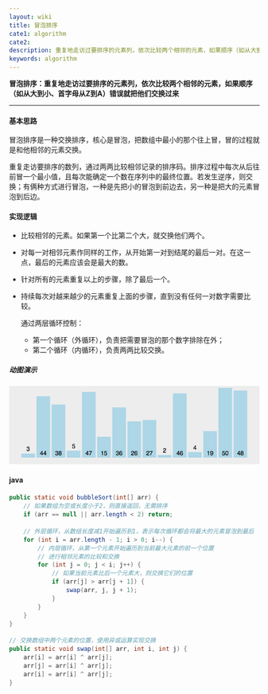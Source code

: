 ```yaml
---
layout: wiki
title: 冒泡排序
cate1: algorithm
cate2: 
description: 重复地走访过要排序的元素列，依次比较两个相邻的元素，如果顺序（如从大到小、首字母从Z到A）错误就把他们交换过来
keywords: algorithm
---
```




**冒泡排序：重复地走访过要排序的元素列，依次比较两个相邻的元素，如果顺序（如从大到小、首字母从Z到A）错误就把他们交换过来**

------



#### 基本思路

冒泡排序是一种交换排序，核心是冒泡，把数组中最小的那个往上冒，冒的过程就是和他相邻的元素交换。

重复走访要排序的数列，通过两两比较相邻记录的排序码。排序过程中每次从后往前冒一个最小值，且每次能确定一个数在序列中的最终位置。若发生逆序，则交换；有俩种方式进行冒泡，一种是先把小的冒泡到前边去，另一种是把大的元素冒泡到后边。



#### 实现逻辑

- 比较相邻的元素。如果第一个比第二个大，就交换他们两个。

- 对每一对相邻元素作同样的工作，从开始第一对到结尾的最后一对。在这一点，最后的元素应该会是最大的数。

- 针对所有的元素重复以上的步骤，除了最后一个。

- 持续每次对越来越少的元素重复上面的步骤，直到没有任何一对数字需要比较。

  通过两层循环控制：

  - 第一个循环（外循环），负责把需要冒泡的那个数字排除在外；
  - 第二个循环（内循环），负责两两比较交换。



##### 动图演示

<img src="/images/wiki/algorithm/algorithm-bubble-sort_step1.gif"  />



#### java

```java
public static void bubbleSort(int[] arr) {
    // 如果数组为空或长度小于2，则直接返回，无需排序
    if (arr == null || arr.length < 2) return;

    // 外层循环，从数组长度减1开始遍历到1，表示每次循环都会将最大的元素冒泡到最后
    for (int i = arr.length - 1; i > 0; i--) {
        // 内层循环，从第一个元素开始遍历到当前最大元素的前一个位置  
        // 进行相邻元素的比较和交换  
        for (int j = 0; j < i; j++) {
            // 如果当前元素比后一个元素大，则交换它们的位置 
            if (arr[j] > arr[j + 1]) {
                swap(arr, j, j + 1);
            }
        }
    }
}

// 交换数组中两个元素的位置，使用异或运算实现交换
public static void swap(int[] arr, int i, int j) {
    arr[i] = arr[i] ^ arr[j];
    arr[j] = arr[i] ^ arr[j];
    arr[i] = arr[i] ^ arr[j];
}
```

